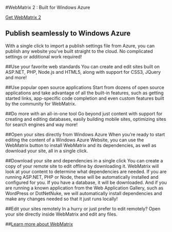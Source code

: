 #WebMatrix 2 : Built for Windows Azure

<a href="http://installlocation" class="site-arrowboxcta download-cta">Get WebMatrix 2</a>

## Publish seamlessly to Windows Azure 
With a single click to import a publish settings file from Azure, you can publish any website you’ve built straight to the cloud. No complicated settings or additional work required!

##Use your favorite web standards
You can create and edit sites built on ASP.NET, PHP, Node.js and HTML5, along with support for CSS3, JQuery and more!

##Use popular open source applications
Start from dozens of open source applications and take advantage of all the built-in features, such as getting started links, app-specific code completion and even custom features built by the community for WebMatrix.

##Do more with an all-in-one tool
Go beyond just content with support for creating and editing databases, easily building mobile sites, optimizing sites for search engines and way more!

##Open your sites directly from Windows Azure
When you’re ready to start editing the content of a Windows Azure Website, you can use the WebMatrix button to install WebMatrix and its dependencies, as well as download your site, all in a single click.

##Download your site and dependencies in a single click
You can create a copy of your remote site to edit offline by downloading it. WebMatrix will look at your content to determine what dependencies are needed. If you are running ASP.NET, PHP or Node, these will be automatically installed and configured for you. If you have a database, it will be downloaded. And if you are running a known application from the Web Application Gallery, such as WordPress or DotNetNuke, we will automatically install dependencies and make any changes needed so that it just runs locally! 

##Edit your sites remotely
In a hurry or just prefer to edit remotely? Open your site directly inside WebMatrix and edit any files.

##[Learn more about WebMatrix][]

[0]:..\..\media\shared\webmatrixinstall.png
[Learn more about WebMatrix]: http://go.microsoft.com/fwlink/?LinkId=252449